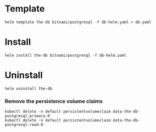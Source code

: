 # Template

    helm template the-db bitnami/postgresql -f db-helm.yaml > db.yaml

# Install

    helm install the-db bitnami/postgresql -f db-helm.yaml

# Uninstall

    helm uninstall the-db

### Remove the persistence volume claims

    kubectl delete -n default persistentvolumeclaim data-the-db-postgresql-primary-0
    kubectl delete -n default persistentvolumeclaim data-the-db-postgresql-read-0
